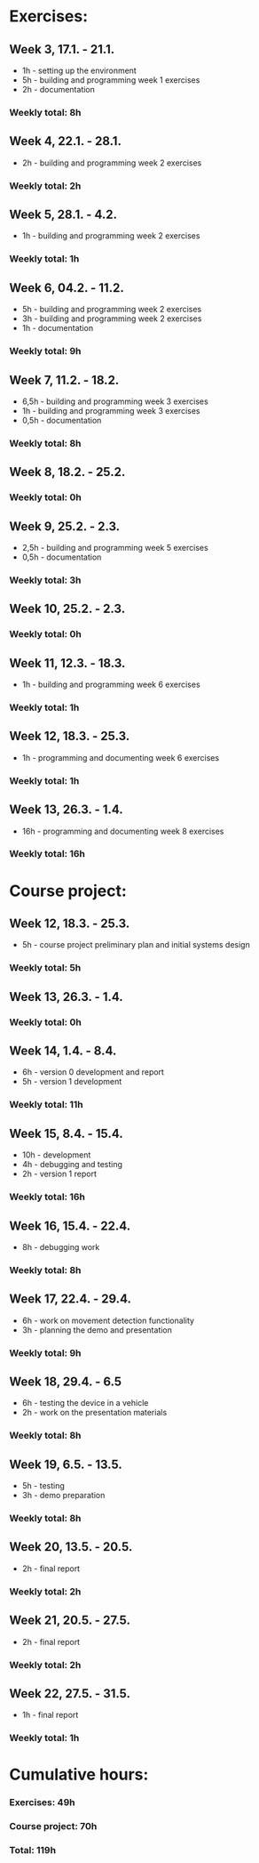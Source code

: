 # Exercises:
## Week 3, 17.1. - 21.1.
* 1h - setting up the environment
* 5h - building and programming week 1 exercises
* 2h - documentation
### Weekly total: 8h

## Week 4, 22.1. - 28.1.
* 2h - building and programming week 2 exercises
### Weekly total: 2h

## Week 5, 28.1. - 4.2.
* 1h - building and programming week 2 exercises
### Weekly total: 1h

## Week 6, 04.2. - 11.2.
* 5h - building and programming week 2 exercises
* 3h - building and programming week 2 exercises
* 1h - documentation
### Weekly total: 9h

## Week 7, 11.2. - 18.2.
* 6,5h - building and programming week 3 exercises
* 1h - building and programming week 3 exercises
* 0,5h - documentation
### Weekly total: 8h

## Week 8, 18.2. - 25.2.
### Weekly total: 0h

## Week 9, 25.2. - 2.3.
* 2,5h - building and programming week 5 exercises
* 0,5h - documentation
### Weekly total: 3h

## Week 10, 25.2. - 2.3.
### Weekly total: 0h

## Week 11, 12.3. - 18.3.
* 1h - building and programming week 6 exercises
### Weekly total: 1h

## Week 12, 18.3. - 25.3.
* 1h - programming and documenting week 6 exercises 
### Weekly total: 1h

## Week 13, 26.3. - 1.4.
* 16h - programming and documenting week 8 exercises 
### Weekly total: 16h

# Course project:
## Week 12, 18.3. - 25.3.
* 5h - course project preliminary plan and initial systems design 
### Weekly total: 5h

## Week 13, 26.3. - 1.4.
### Weekly total: 0h

## Week 14, 1.4. - 8.4.
* 6h - version 0 development and report
* 5h - version 1 development
### Weekly total: 11h

## Week 15, 8.4. - 15.4.
* 10h - development
* 4h - debugging and testing
* 2h - version 1 report
### Weekly total: 16h

## Week 16, 15.4. - 22.4.
* 8h - debugging work
### Weekly total: 8h

## Week 17, 22.4. - 29.4.
* 6h - work on movement detection functionality
* 3h - planning the demo and presentation
### Weekly total: 9h

## Week 18, 29.4. - 6.5
* 6h - testing the device in a vehicle
* 2h - work on the presentation materials
### Weekly total: 8h

## Week 19, 6.5. - 13.5.
* 5h - testing
* 3h - demo preparation
### Weekly total: 8h

## Week 20, 13.5. - 20.5.
* 2h - final report
### Weekly total: 2h

## Week 21, 20.5. - 27.5.
* 2h - final report
### Weekly total: 2h

## Week 22, 27.5. - 31.5.
* 1h - final report
### Weekly total: 1h

# Cumulative hours:
### Exercises: 49h
### Course project: 70h
### Total: 119h


